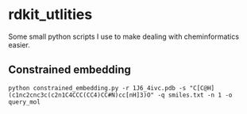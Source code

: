 # rdkit_utlities
Some small python scripts I use to make dealing with cheminformatics easier.

## Constrained embedding
```
python constrained_embedding.py -r 1J6_4ivc.pdb -s "C[C@H](c1nc2cnc3c(c2n1C4CCC(CC4)CC#N)cc[nH]3)O" -q smiles.txt -n 1 -o query_mol
```

